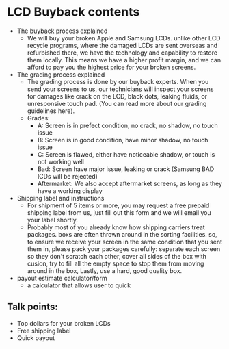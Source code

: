 # LCD Buyback contents
-   The buyback process explained
    -   We will buy your broken Apple and Samsung LCDs. unlike other LCD recycle programs, where the damaged LCDs are sent overseas and refurbished there, we have the technology and capability to restore them locally. This means we have a higher profit margin, and we can afford to pay you the highest price for your broken screens.
-   The grading process explained
    -   The grading process is done by our buyback experts. When you send your screens to us, our technicians will inspect your screens for damages like crack on the LCD, black dots, leaking fluids, or unresponsive touch pad. (You can read more about our grading guidelines here).
    -   Grades:
        - A: Screen is in prefect condition, no crack, no shadow, no touch issue
        - B: Screen is in good condition, have minor shadow, no touch issue
        - C: Screen is flawed, either have noticeable shadow, or touch is not working well
        - Bad: Screen have major issue, leaking or crack (Samsung BAD lCDs will be rejected)
        - Aftermarket: We also accept aftermarket screens, as long as they have a working display
-   Shipping label and instructions
    -   For shipment of 5 items or more, you may request a free prepaid shipping label from us, just fill out this form and we will email you your label shortly.
    -   Probably most of you already know how shipping carriers treat packages. boxs are often thrown around in the sorting facilities. so, to ensure we receive your screen in the same condition that you sent them in, please pack your packages carefully: separate each screen so they don't scratch each other, cover all sides of the box with cusion, try to fill all the empty space to stop them from moving around in the box, Lastly, use a hard, good quality box.
-   payout estimate calculator/form
    - a calculator that allows user to quick


## Talk points:
-   Top dollars for your broken LCDs
-   Free shipping label
-   Quick payout

